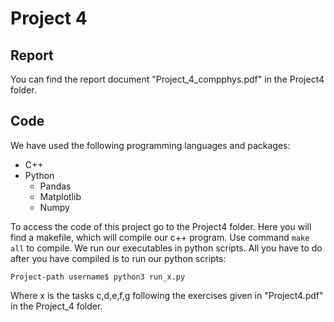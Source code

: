 # Project 4

## Report

You can find the report document "Project_4_compphys.pdf" in the Project4 folder.

## Code

We have used the following programming languages and packages: <br />

- C++
- Python
  - Pandas
  - Matplotlib
  - Numpy

To access the code of this project go to the Project4 folder. Here you will find a makefile, which will compile our c++ program. Use command `make all` to compile. We run our executables in python scripts. All you have to do after you have compiled is to run our python scripts:

```terminal
Project-path username$ python3 run_x.py
 ```
 
 Where x is the tasks c,d,e,f,g following the exercises given in "Project4.pdf" in the Project_4 folder. 
